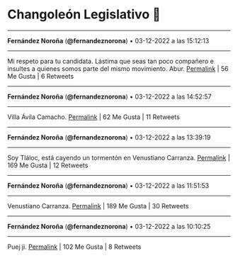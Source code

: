 # Changoleón Legislativo 🙈
*****
**Fernández Noroña** (**@fernandeznorona**) • 03-12-2022 a las 15:12:13
*****
Mi respeto para tu candidata. Lástima que seas tan poco compañero e insultes a quienes somos parte del mismo movimiento. Abur.
[Permalink](https://twitter.com/fernandeznorona/status/1599179727834865665) | 56 Me Gusta | 6 Retweets
*****
**Fernández Noroña** (**@fernandeznorona**) • 03-12-2022 a las 14:52:57
*****
Villa Ávila Camacho.
[Permalink](https://twitter.com/fernandeznorona/status/1599174880674873344) | 62 Me Gusta | 11 Retweets
*****
**Fernández Noroña** (**@fernandeznorona**) • 03-12-2022 a las 13:39:19
*****
Soy Tláloc, está cayendo un tormentón en Venustiano Carranza.
[Permalink](https://twitter.com/fernandeznorona/status/1599156351233830912) | 169 Me Gusta | 12 Retweets
*****
**Fernández Noroña** (**@fernandeznorona**) • 03-12-2022 a las 11:51:53
*****
Venustiano Carranza.
[Permalink](https://twitter.com/fernandeznorona/status/1599129312447307776) | 189 Me Gusta | 30 Retweets
*****
**Fernández Noroña** (**@fernandeznorona**) • 03-12-2022 a las 10:10:25
*****
Puej ji.
[Permalink](https://twitter.com/fernandeznorona/status/1599103777788788736) | 102 Me Gusta | 8 Retweets